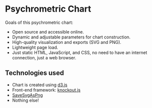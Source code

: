 # Psychrometric Chart

Goals of this psychrometric chart:

- Open source and accessible online.
- Dynamic and adjustable parameters for chart construction.
- High-quality visualization and exports (SVG and PNG).
- Lightweight page load.
- Just static HTML, JavaScript, and CSS, no need to have an internet
  connection, just a web browser.


## Technologies used

* Chart is created using [d3.js](https://d3js.org/)
* Front-end framework: [knockout.js](https://knockoutjs.com)
* [SaveSvgAsPng](https://github.com/exupero/saveSvgAsPng)
* Nothing else!
